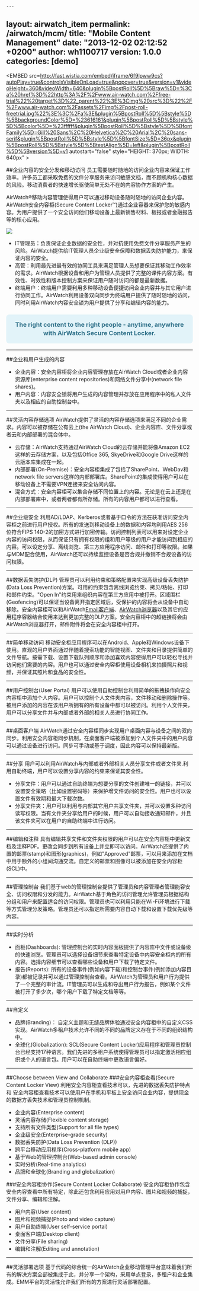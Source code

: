     ---
layout: airwatch_item
permalink: /airwatch/mcm/
title: "Mobile Content Management"
date: "2013-12-02 02:12:52 +0200"
author: wh1100717
version: 1.0.0
categories: [demo]
---

<EMBED src=http://fast.wistia.com/embed/iframe/6f9lpww9cs?autoPlay=true&controlsVisibleOnLoad=true&popover=true&version=v1&videoHeight=360&videoWidth=640&plugin%5BpostRoll%5D%5Braw%5D=%3Ca%20href%3D%22http%3A%2F%2Fwww.air-watch.com%2Ffree-trial%22%20target%3D%22_parent%22%3E%3Cimg%20src%3D%22%2F%2Fwww.air-watch.com%2Fassets%2Fimg%2Fpost-roll-freetrial.jpg%22%3E%3C%2Fa%3E&plugin%5BpostRoll%5D%5Bstyle%5D%5BbackgroundColor%5D=%23616161&plugin%5BpostRoll%5D%5Bstyle%5D%5Bcolor%5D=%23ffffff&plugin%5BpostRoll%5D%5Bstyle%5D%5BfontFamily%5D=Gill%20Sans%2C%20Helvetica%2C%20Arial%2C%20sans-serif&plugin%5BpostRoll%5D%5Bstyle%5D%5BfontSize%5D=36px&plugin%5BpostRoll%5D%5Bstyle%5D%5BtextAlign%5D=left&plugin%5BpostRoll%5D%5Bversion%5D=v1 autostart="false" style="HEIGHT: 370px; WIDTH: 640px" >
</EMBED>

##企业内容的安全分发和移动访问
员工需要随时随地的访问企业内容来保证工作效率。许多员工都采取免费的文件分享服务来访问敏感文档，而不顾机构核心数据的风险。移动消费者的快速增长驱使简单无处不在的内容协作方案的产生。

AirWatch®移动内容管理使得用户可以通过移动设备随时随地的访问企业内容。AirWatch安全内容柜(Secure Content Locker™)通过企业容器来保护您的敏感内容。为用户提供了一个安全访问他们移动设备上最新销售材料、板报或者金融报告等的核心应用。

![](http://www.air-watch.com/uploads/global-media/content-is-everywhere.jpg)

* IT管理员：负责保证企业数据的安全性，并对抗使用免费文件分享服务产生的风险。AirWatch提供给IT管理人员企业级安全保障和数据丢失防护能力，来保证内容的安全。
* 高管：利用最先进最有效的协同工具来满足管理人员想要保证其移动工作效率的需求。AirWatch根据设备和用户为管理人员提供了完整的课件内容方案。有效性、时效性和版本控制方案来保证用户随时访问的都是最新数据。
* 终端用户：终端用户需要利用多种移动设备便捷访问企业内容并与其它用户进行协同工作。AirWatch利用设备双向同步为终端用户提供了随时随地的访问，同时利用AirWatch内容安全锁为用户提供了分享和编辑内容的能力。

<div class="row-9" style="background: #e2f3f9; padding-bottom:0; border-radius:8px !important; -moz-border-radius:8px !important; webkit-border-radius: 8px !important;">
<center><h3 style="padding:1em; color: #34748c; line-height: 1.4em !important; ">The right content to the right people - anytime, anywhere with AirWatch Secure Content Locker.</h3>
</center></div>

-------------------------------------------
##企业和用户生成的内容
* 企业内容：安全内容柜将企业内容管理存放在AirWatch Cloud或者企业内容资源库(enterprise content repositories)和网络文件分享中(network file shares)。 
* 用户内容：内容安全锁将用户生成的内容管理并存放在应用程序中的私人文件夹以及相应的自助控制台中。

-------------------------------------------
##灵活内容存储选项
AirWatch提供了灵活的内容存储选项来满足不同的企业需求。内容可以被存储在公有云上(the AirWatch Cloud)、企业内容库、文件分享或者云和内部部署的混合体中。

* 云存储：AirWatch支持通过AirWatch Cloud的云存储并能将像Amazon EC2这样的云存储方案，以及包括Office 365, SkyeDrive和Google Drive这样的云版本库集成在一起。
* 内部部署(On-Premise)：安全内容柜集成了包括了SharePoint、WebDav和network file servers这样的内部部署库。SharePoint的集成使得用户可以在移动设备上不需要VPN连接来安全访问内容。
* 混合方式：安全内容柜可以集合存储不同位置上的内容。无论是在云上还是在内部部署库中，或者两者都有所存储。所有的内容用户都可以进行查看。

-------------------------------------------
##企业级安全
利用AD/LDAP、Kerberos或者基于口令的方法在获准访问安全内容柜之前进行用户授权。所有的发送到移动设备上的数据和内容均利用AES 256位符合FIPS 140-2的加密方式进行加密传输。访问控制列表可以用来对设定企业内容的访问权限，从而保证只有拥有权限的组和用户等级的用户才能访问到相应的内容。可以设定分享、离线浏览、第三方应用程序访问、邮件和打印等权限。如果与MDM配合使用，AirWatch还可以持续监控设备是否合规并撤销不合规设备的访问权限。

-------------------------------------------
##数据丢失防护(DLP)
管理员可以利用约束和策略配置来实现高级设备丢失防护(Data Loss Prevention)方案。可用的约束包含离线浏览约束、拷贝/粘帖、打印和邮件约束。"Open In"约束用来组织内容在第三方应用中被打开。区域围栏(Geofencing)可以保证当设备离开指定区域后，受保护的内容将会从设备中自动移除。安全内容柜可以和AirWatch[Email客户端]、[AirWatch浏览器]以及其它的应用程序容器结合使用来达到更加完整的DLP方案。安全内容柜中的超链接将会由AirWatch浏览器打开，邮件附件将会在安全内容柜中打开。

-------------------------------------------
##简单移动访问
移动安全柜应用程序可以在Android、Apple和Windows设备下使用。直观的用户界面通过伴随着搜索功能的智能视图、文件夹和目录提供简单的文件导航。按需下载、设置下载队列顺序和添加喜欢内容使得用户可以轻松寻找并访问他们需要的内容。用户也可以通过安全内容柜使用设备相机来拍摄照片和视频，并保证其照片和食品的安全性。

-------------------------------------------
##用户控制台(User Portal)
用户可以使用自助控制台利用简单的拖拽操作向安全内容柜中添加个人内容。用户可以控制个人文件夹内容，文件移动和删除操作等。被用户添加的内容在该用户所拥有的所有设备中都可以被访问。利用个人文件夹，用户可以分享文件并与内部或者外部的相关人员进行协同工作。

-------------------------------------------
##桌面客户端
AirWatch通过安全内容柜同步实现用户桌面内容与设备之间的双向同步。利用安全内容柜同步机制，在桌面客户端被添加到个人文件夹中的用户内容可以通过设备进行访问。同步可手动或基于调度，因此内容可以保持最新版。

-------------------------------------------
##分享
用户可以利用AirWatch与内部或者外部相关人员分享文件或者文件夹.利用自助终端，用户可以设置分享内容的约束来保证其安全性。

* 分享文件：用户可以通过自助终端为想要分享的文件创建唯一的链接，并可以设置安全策略（比如设置密码等）来保护增文件访问的安全性。用户也可以设置文件有效期和最大下载次数。
* 分享文件夹：用户可以利用与内部其它用户共享文件夹，并可以设置多种访问读写权限。当有文件夹分享给用户的时候，用户可以自动接收通知邮件，并且该文件夹可以在用户的自助终端中进行访问。

-------------------------------------------
##编辑和注释
具有编辑共享文件和文件夹权限的用户可以在安全内容柜中更新文档及注释PDF。更改会同步到所有设备上并立即可以访问。AirWatch还提供了内置的邮票(stamp)和图形(graphics)，例如"Approved"邮票，可以用来添加在文档中用于额外的小组间沟通交流。自定义的邮票和图像可以被添加在安全内容柜(SCL)中。

-------------------------------------------
##管理控制台
我们基于web的管理控制台提供了管理员和内容管理者管理能容安全、访问权限和分发的能力。AirWatch基于角色的访问管理允许管理员根据结构分组和用户来配置适合的访问权限。管理员也可以利用只能在Wi-Fi环境进行下载等方式管理分发策略。管理员还可以指定所需要内容自动下载和设置下载优先级等内容。

-------------------------------------------
##实时分析
* 面板(Dashboards): 管理控制台的实时内容面板提供了内容库中文件或设备级的快速浏览。管理员可以选择设备细节来查看特定设备中内容安全柜内的所有内容。选择内容细节可以查看哪些设备和用户下载了特定文件。
* 报告(Reports): 所有的设备事件(例如内容下载)和控制台事件(例如添加内容目录)都被记录并可以通过管理控制台查看。AirWatch为管理员和用户行为提供了一个完整的审计流。IT管理员可以生成和导出用户行为报告，例如某个文件被打开了多少次，哪个用户下载了特定文档等等。

-------------------------------------------
##自定义
* 品牌(Branding)： 自定义主题和无缝品牌体验通过安全内容柜中的自定义CSS实现。AirWatch多租户技术允许不同的不同的品牌定义存在于不同的组织结构中。
* 全球化(Globalization): SCL(Secure Content Locker)应用程序和管理员控制台已经支持17种语言。我们先进的多租户系统使得管理员可以指定激活相应组织或个人的语言包。用户可以在自助终端中更改语言偏好。

-------------------------------------------
##Choose between View and Collaborate
###安全内容柜查看(Secure Content Locker View)
利用安全内容柜查看技术可以，先进的数据丢失防护特点和
安全内容柜查看技术可以使用户在手机和平板上安全访问企业内容，提供现金的数据方丢失技术和管理员控制机制。

* 企业内容(Enterprise content)
* 灵活内容存储(Flexible content storage)
* 支持所有文件类型(Support for all file types)
* 企业级安全(Enterprise-grade security)
* 数据丢失防护(Data Loss Prevention (DLP))
* 跨平台移动应用程序(Cross-platform mobile app)
* 基于Web的管理控制台(Web-based admin console)
* 实时分析(Real-time analytics)
* 品牌和全球化(Branding and globalization)

###安全内容柜协作(Secure Content Locker Collaborate)
安全内容柜协作包含安全内容查看中所有特定，除此还包含利用应用对用户内容、图片和视频的捕捉，文件分享、编辑和注解。

* 用户内容(User content)
* 图片和视频捕捉(Photo and video capture)
* 用户自助终端(User self-service portal)
* 桌面客户端(Desktop client)
* 文件分享(File sharing)
* 编辑和注解(Editing and annotation)

-------------------------------------------
##灵活部署选项
基于代码的综合统一的AirWatch企业移动管理平台意味着我们所有的解决方案全部被集成于此，并分享一个架构，采用单点登录，多租户和企业集成。EMM平台的灵活性允许我们所有的方案进行灵活部署配置。

[Email客户端]:{{site.url}}/airwatch/mem/
[AirWatch浏览器]:{{site.url}}/airwatch/mbm/